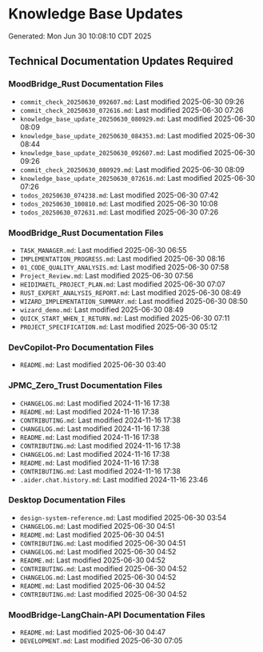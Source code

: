 # Knowledge Base Updates
Generated: Mon Jun 30 10:08:10 CDT 2025

## Technical Documentation Updates Required

### MoodBridge_Rust Documentation Files
- `commit_check_20250630_092607.md`: Last modified 2025-06-30 09:26
- `commit_check_20250630_072616.md`: Last modified 2025-06-30 07:26
- `knowledge_base_update_20250630_080929.md`: Last modified 2025-06-30 08:09
- `knowledge_base_update_20250630_084353.md`: Last modified 2025-06-30 08:44
- `knowledge_base_update_20250630_092607.md`: Last modified 2025-06-30 09:26
- `commit_check_20250630_080929.md`: Last modified 2025-06-30 08:09
- `knowledge_base_update_20250630_072616.md`: Last modified 2025-06-30 07:26
- `todos_20250630_074238.md`: Last modified 2025-06-30 07:42
- `todos_20250630_100810.md`: Last modified 2025-06-30 10:08
- `todos_20250630_072631.md`: Last modified 2025-06-30 07:26

### MoodBridge_Rust Documentation Files
- `TASK_MANAGER.md`: Last modified 2025-06-30 06:55
- `IMPLEMENTATION_PROGRESS.md`: Last modified 2025-06-30 08:16
- `01_CODE_QUALITY_ANALYSIS.md`: Last modified 2025-06-30 07:58
- `Project_Review.md`: Last modified 2025-06-30 07:56
- `HEIDIMAETL_PROJECT_PLAN.md`: Last modified 2025-06-30 07:07
- `RUST_EXPERT_ANALYSIS_REPORT.md`: Last modified 2025-06-30 08:49
- `WIZARD_IMPLEMENTATION_SUMMARY.md`: Last modified 2025-06-30 08:50
- `wizard_demo.md`: Last modified 2025-06-30 08:49
- `QUICK_START_WHEN_I_RETURN.md`: Last modified 2025-06-30 07:11
- `PROJECT_SPECIFICATION.md`: Last modified 2025-06-30 05:12

### DevCopilot-Pro Documentation Files
- `README.md`: Last modified 2025-06-30 03:40

### JPMC_Zero_Trust Documentation Files
- `CHANGELOG.md`: Last modified 2024-11-16 17:38
- `README.md`: Last modified 2024-11-16 17:38
- `CONTRIBUTING.md`: Last modified 2024-11-16 17:38
- `CHANGELOG.md`: Last modified 2024-11-16 17:38
- `README.md`: Last modified 2024-11-16 17:38
- `CONTRIBUTING.md`: Last modified 2024-11-16 17:38
- `CHANGELOG.md`: Last modified 2024-11-16 17:38
- `README.md`: Last modified 2024-11-16 17:38
- `CONTRIBUTING.md`: Last modified 2024-11-16 17:38
- `.aider.chat.history.md`: Last modified 2024-11-16 23:46

### Desktop Documentation Files
- `design-system-reference.md`: Last modified 2025-06-30 03:54
- `CHANGELOG.md`: Last modified 2025-06-30 04:51
- `README.md`: Last modified 2025-06-30 04:51
- `CONTRIBUTING.md`: Last modified 2025-06-30 04:51
- `CHANGELOG.md`: Last modified 2025-06-30 04:52
- `README.md`: Last modified 2025-06-30 04:52
- `CONTRIBUTING.md`: Last modified 2025-06-30 04:52
- `CHANGELOG.md`: Last modified 2025-06-30 04:52
- `README.md`: Last modified 2025-06-30 04:52
- `CONTRIBUTING.md`: Last modified 2025-06-30 04:52

### MoodBridge-LangChain-API Documentation Files
- `README.md`: Last modified 2025-06-30 04:47
- `DEVELOPMENT.md`: Last modified 2025-06-30 07:05
